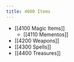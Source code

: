 ```yaml
---
title: 4000 Items
---
```

- [[4100 Magic Items]]
	- [[4110 Mementos]]
- [[4200 Weapons]]
- [[4300 Spells]]
- [[4400 Treasures]]